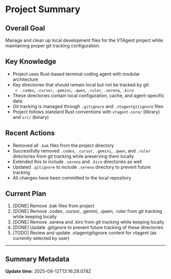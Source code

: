 # Project Summary

## Overall Goal
Manage and clean up local development files for the VTAgent project while maintaining proper git tracking configuration.

## Key Knowledge
- Project uses Rust-based terminal coding agent with modular architecture
- Key directories that should remain local but not be tracked by git:
  - `.codex`, `.cursor`, `.gemini`, `.qwen`, `.ruler`, `.serena`, `.kiro`
- These directories contain local configuration, cache, and agent-specific data
- Git tracking is managed through `.gitignore` and `.vtagentgitignore` files
- Project follows standard Rust conventions with `vtagent-core/` (library) and `src/` (binary)

## Recent Actions
- Removed all `.bak` files from the project directory
- Successfully removed `.codex`, `.cursor`, `.gemini`, `.qwen`, and `.ruler` directories from git tracking while preserving them locally
- Extended this to include `.serena` and `.kiro` directories as well
- Updated `.gitignore` to include `.serena` directory to prevent future tracking
- All changes have been committed to the local repository

## Current Plan
1. [DONE] Remove .bak files from project
2. [DONE] Remove .codex, .cursor, .gemini, .qwen, .ruler from git tracking while keeping locally
3. [DONE] Remove .serena and .kiro from git tracking while keeping locally
4. [DONE] Update .gitignore to prevent future tracking of these directories
5. [TODO] Review and update .vtagentgitignore content for vtagent (as currently selected by user)

---

## Summary Metadata
**Update time**: 2025-09-12T13:16:28.078Z 
